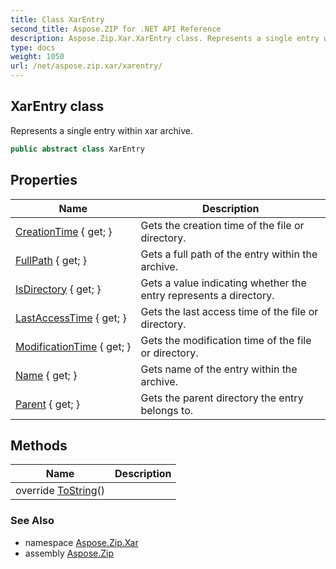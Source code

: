 ```yaml
---
title: Class XarEntry
second_title: Aspose.ZIP for .NET API Reference
description: Aspose.Zip.Xar.XarEntry class. Represents a single entry within xar archive
type: docs
weight: 1050
url: /net/aspose.zip.xar/xarentry/
---
```

## XarEntry class

Represents a single entry within xar archive.

```csharp
public abstract class XarEntry
```

## Properties

| Name | Description |
| --- | --- |
| [CreationTime](../../aspose.zip.xar/xarentry/creationtime/) { get; } | Gets the creation time of the file or directory. |
| [FullPath](../../aspose.zip.xar/xarentry/fullpath/) { get; } | Gets a full path of the entry within the archive. |
| [IsDirectory](../../aspose.zip.xar/xarentry/isdirectory/) { get; } | Gets a value indicating whether the entry represents a directory. |
| [LastAccessTime](../../aspose.zip.xar/xarentry/lastaccesstime/) { get; } | Gets the last access time of the file or directory. |
| [ModificationTime](../../aspose.zip.xar/xarentry/modificationtime/) { get; } | Gets the modification time of the file or directory. |
| [Name](../../aspose.zip.xar/xarentry/name/) { get; } | Gets name of the entry within the archive. |
| [Parent](../../aspose.zip.xar/xarentry/parent/) { get; } | Gets the parent directory the entry belongs to. |

## Methods

| Name | Description |
| --- | --- |
| override [ToString](../../aspose.zip.xar/xarentry/tostring/)() |  |

### See Also

* namespace [Aspose.Zip.Xar](../../aspose.zip.xar/)
* assembly [Aspose.Zip](../../)


